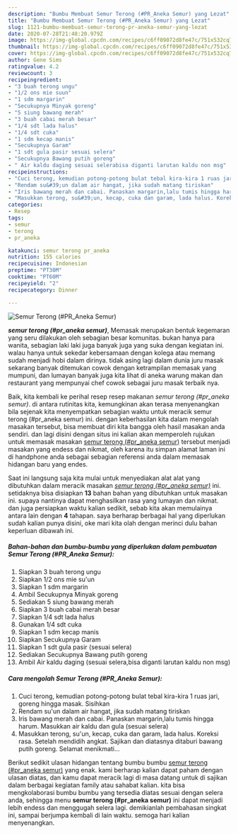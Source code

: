 ```yaml
---
description: "Bumbu Membuat Semur Terong (#PR_Aneka Semur) yang Lezat"
title: "Bumbu Membuat Semur Terong (#PR_Aneka Semur) yang Lezat"
slug: 1121-bumbu-membuat-semur-terong-pr-aneka-semur-yang-lezat
date: 2020-07-28T21:48:20.979Z
image: https://img-global.cpcdn.com/recipes/c6ff09072d8fe47c/751x532cq70/semur-terong-pr_aneka-semur-foto-resep-utama.jpg
thumbnail: https://img-global.cpcdn.com/recipes/c6ff09072d8fe47c/751x532cq70/semur-terong-pr_aneka-semur-foto-resep-utama.jpg
cover: https://img-global.cpcdn.com/recipes/c6ff09072d8fe47c/751x532cq70/semur-terong-pr_aneka-semur-foto-resep-utama.jpg
author: Gene Sims
ratingvalue: 4.2
reviewcount: 3
recipeingredient:
- "3 buah terong ungu"
- "1/2 ons mie suun"
- "1 sdm margarin"
- "Secukupnya Minyak goreng"
- "5 siung bawang merah"
- "3 buah cabai merah besar"
- "1/4 sdt lada halus"
- "1/4 sdt cuka"
- "1 sdm kecap manis"
- "Secukupnya Garam"
- "1 sdt gula pasir sesuai selera"
- "Secukupnya Bawang putih goreng"
- " Air kaldu daging sesuai selerabisa diganti larutan kaldu non msg"
recipeinstructions:
- "Cuci terong, kemudian potong-potong bulat tebal kira-kira 1 ruas jari, goreng hingga masak. Sisihkan"
- "Rendam su&#39;un dalam air hangat, jika sudah matang tiriskan"
- "Iris bawang merah dan cabai. Panaskan margarin,lalu tumis hingga harum. Masukkan air kaldu dan gula (sesuai selera)"
- "Masukkan terong, su&#39;un, kecap, cuka dan garam, lada halus. Koreksi rasa. Setelah mendidih angkat. Sajikan dan diatasnya ditaburi bawang putih goreng. Selamat menikmati..."
categories:
- Resep
tags:
- semur
- terong
- pr_aneka

katakunci: semur terong pr_aneka 
nutrition: 155 calories
recipecuisine: Indonesian
preptime: "PT30M"
cooktime: "PT60M"
recipeyield: "2"
recipecategory: Dinner

---
```



![Semur Terong (#PR_Aneka Semur)](https://img-global.cpcdn.com/recipes/c6ff09072d8fe47c/751x532cq70/semur-terong-pr_aneka-semur-foto-resep-utama.jpg)

<b><i>semur terong (#pr_aneka semur)</i></b>, Memasak merupakan bentuk kegemaran yang seru dilakukan oleh sebagian besar komunitas. bukan hanya para wanita, sebagian laki laki juga banyak juga yang suka dengan kegiatan ini. walau hanya untuk sekedar kebersamaan dengan kolega atau memang sudah menjadi hobi dalam dirinya. tidak asing lagi dalam dunia juru masak sekarang banyak ditemukan cowok dengan ketrampilan memasak yang mumpuni, dan lumayan banyak juga kita lihat di aneka warung makan dan restaurant yang mempunyai chef cowok sebagai juru masak terbaik nya.



Baik, kita kembali ke perihal resep resep makanan <i>semur terong (#pr_aneka semur)</i>. di antara rutinitas kita, kemungkinan akan terasa menyenangkan bila sejenak kita menyempatkan sebagian waktu untuk meracik semur terong (#pr_aneka semur) ini. dengan keberhasilan kita dalam mengolah masakan tersebut, bisa membuat diri kita bangga oleh hasil masakan anda sendiri. dan lagi disini dengan situs ini kalian akan memperoleh rujukan untuk memasak masakan <u>semur terong (#pr_aneka semur)</u> tersebut menjadi masakan yang endess dan nikmat, oleh karena itu simpan alamat laman ini di handphone anda sebagai sebagian referensi anda dalam memasak hidangan baru yang endes.


Saat ini langsung saja kita mulai untuk menyediakan alat alat yang dibutuhkan dalam meracik masakan <u><i>semur terong (#pr_aneka semur)</i></u> ini. setidaknya bisa disiapkan <b>13</b> bahan bahan yang dibutuhkan untuk masakan ini. supaya nantinya dapat menghasilkan rasa yang lumayan dan nikmat. dan juga persiapkan waktu kalian sedikit, sebab kita akan memulainya antara lain dengan <b>4</b> tahapan. saya berharap berbagai hal yang diperlukan sudah kalian punya disini, oke mari kita olah dengan merinci dulu bahan keperluan dibawah ini.

<!--inarticleads1-->

##### Bahan-bahan dan bumbu-bumbu yang diperlukan dalam pembuatan Semur Terong (#PR_Aneka Semur):

1. Siapkan 3 buah terong ungu
1. Siapkan 1/2 ons mie su&#39;un
1. Siapkan 1 sdm margarin
1. Ambil Secukupnya Minyak goreng
1. Sediakan 5 siung bawang merah
1. Siapkan 3 buah cabai merah besar
1. Siapkan 1/4 sdt lada halus
1. Gunakan 1/4 sdt cuka
1. Siapkan 1 sdm kecap manis
1. Siapkan Secukupnya Garam
1. Siapkan 1 sdt gula pasir (sesuai selera)
1. Sediakan Secukupnya Bawang putih goreng
1. Ambil  Air kaldu daging (sesuai selera,bisa diganti larutan kaldu non msg)




<!--inarticleads2-->

##### Cara mengolah Semur Terong (#PR_Aneka Semur):

1. Cuci terong, kemudian potong-potong bulat tebal kira-kira 1 ruas jari, goreng hingga masak. Sisihkan
1. Rendam su&#39;un dalam air hangat, jika sudah matang tiriskan
1. Iris bawang merah dan cabai. Panaskan margarin,lalu tumis hingga harum. Masukkan air kaldu dan gula (sesuai selera)
1. Masukkan terong, su&#39;un, kecap, cuka dan garam, lada halus. Koreksi rasa. Setelah mendidih angkat. Sajikan dan diatasnya ditaburi bawang putih goreng. Selamat menikmati...




Berikut sedikit ulasan hidangan tentang bumbu bumbu <u>semur terong (#pr_aneka semur)</u> yang enak. kami berharap kalian dapat paham dengan ulasan diatas, dan kamu dapat meracik lagi di masa datang untuk di sajikan dalam berbagai kegiatan family atau sahabat kalian. kita bisa mengkolaborasi bumbu bumbu yang tersedia diatas sesuai dengan selera anda, sehingga menu <b>semur terong (#pr_aneka semur)</b> ini dapat menjadi lebih endess dan menggugah selera lagi. demikianlah pembahasan singkat ini, sampai berjumpa kembali di lain waktu. semoga hari kalian menyenangkan.
